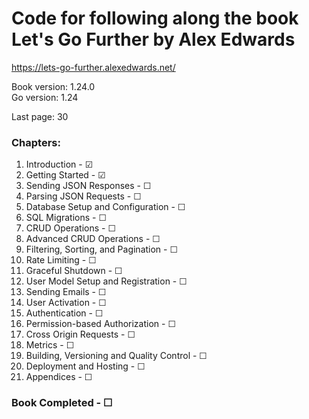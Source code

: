# Code for following along the book Let's Go Further by Alex Edwards
https://lets-go-further.alexedwards.net/  

Book version: 1.24.0  
Go version: 1.24  

Last page: 30  

### Chapters:
01. Introduction - ☑  
02. Getting Started - ☑  
03. Sending JSON Responses - ☐  
04. Parsing JSON Requests - ☐  
05. Database Setup and Configuration - ☐  
06. SQL Migrations - ☐  
07. CRUD Operations - ☐  
08. Advanced CRUD Operations - ☐  
09. Filtering, Sorting, and Pagination - ☐  
10. Rate Limiting - ☐  
11. Graceful Shutdown - ☐  
12. User Model Setup and Registration - ☐  
13. Sending Emails - ☐  
14. User Activation - ☐  
15. Authentication - ☐  
16. Permission-based Authorization - ☐  
17. Cross Origin Requests - ☐  
18. Metrics - ☐  
19. Building, Versioning and Quality Control - ☐  
20. Deployment and Hosting - ☐  
21. Appendices - ☐  

### Book Completed - ☐  
